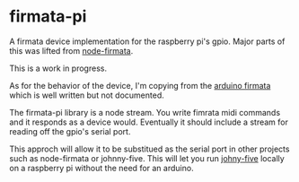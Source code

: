 firmata-pi
=========

A firmata device implementation for the raspberry pi's gpio. Major parts of this was lifted from [node-firmata](https://github.com/jgautier/firmata).

This is a work in progress.

As for the behavior of the device, I'm copying from the [arduino firmata](https://github.com/firmata/arduino) which is well written but not documented.

The firmata-pi library is a node stream. You write fimrata midi commands and it responds as a device would. Eventually it should include a stream for reading off the gpio's serial port.

This approch will allow it to be substitued as the serial port in other projects such as node-firmata or johnny-five. This will let you run [johny-five](https://github.com/rwldrn/johnny-five) locally on a raspberry pi without the need for an arduino.